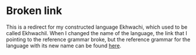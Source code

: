 # Broken link

This is a redirect for my constructed language Ekhwachi, which used to be called Ekhwachil. When I changed the name of the language, the link that I pointing to the reference grammar broke, but the reference grammar for the language with its new name can be found [here](https://masonmcgrail.github.io/constructed_languages/01/reference_grammar.html).